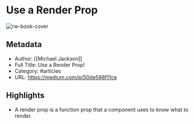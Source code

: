 # Use a Render Prop

![rw-book-cover](https://readwise-assets.s3.amazonaws.com/static/images/article1.be68295a7e40.png)

## Metadata
- Author: [[Michael Jackson]]
- Full Title: Use a Render Prop!
- Category: #articles
- URL: https://medium.com/p/50de598f11ce

## Highlights
- A render prop is a function prop that a component uses to know what to render.
